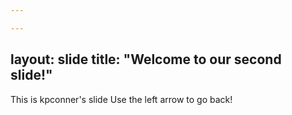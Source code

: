 ```yaml
---

---
```

layout: slide
title: "Welcome to our second slide!"
---
This is kpconner's slide
Use the left arrow to go back!
